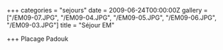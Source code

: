 +++
categories = "sejours"
date = 2009-06-24T00:00:00Z
gallery = ["/EM09-07.JPG", "/EM09-04.JPG", "/EM09-05.JPG", "/EM09-06.JPG", "/EM09-03.JPG"]
title = "Séjour EM"

+++
Placage Padouk